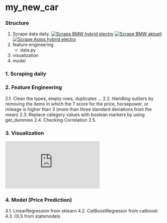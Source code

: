 # my_new_car
### Structure
1. Scrape data daily.
[![Scrape BMW hybrid electro](https://github.com/JeanneDuPre/my_new_car/actions/workflows/bmw_hybrid_electro.yml/badge.svg)](https://github.com/JeanneDuPre/my_new_car/actions/workflows/bmw_hybrid_electro.yml)
[![Scrape BMW aktuell](https://github.com/JeanneDuPre/my_new_car/actions/workflows/bmw_aktuell.yml/badge.svg)](https://github.com/JeanneDuPre/my_new_car/actions/workflows/bmw_aktuell.yml)
[![Scrape Autos hybrid electro](https://github.com/JeanneDuPre/my_new_car/actions/workflows/autos_hybrid_electro.yml/badge.svg)](https://github.com/JeanneDuPre/my_new_car/actions/workflows/autos_hybrid_electro.yml)
2. feature engineering
   - data.py
3. visualization
4. model

### 1. Scraping daily

### 2. Feature Engineering
2.1. Clean the types, empty rows, duplicates ...
2.2. Handling outliers by removing the items in which the 7 score for the price, horsepower, or mileage is higher than 3 (more than three standard deviations from the mean)
2.3. Replace category values with boolean markers by using get_dummies
2.4. Checking Correlation 
2.5. 
### 3. Visualization
![alt text](https://github.com/JeanneDuPre/my_new_car/blob/main/images/BMW_vs_TESLA.pdf)


### 4. Model (Price Prediction)
4.1. LinearRegression from sklearn
4.2. CatBoostRegressor from catboost
4.3. OLS from statsmodels



